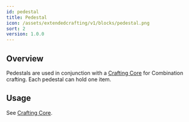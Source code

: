 ```yaml
---
id: pedestal
title: Pedestal
icon: /assets/extendedcrafting/v1/blocks/pedestal.png
sort: 2
version: 1.0.0
---
```


## Overview

Pedestals are used in conjunction with a [Crafting Core](crafting-core.md) for Combination crafting. Each pedestal can hold one item.

## Usage

See [Crafting Core](crafting-core.md).
